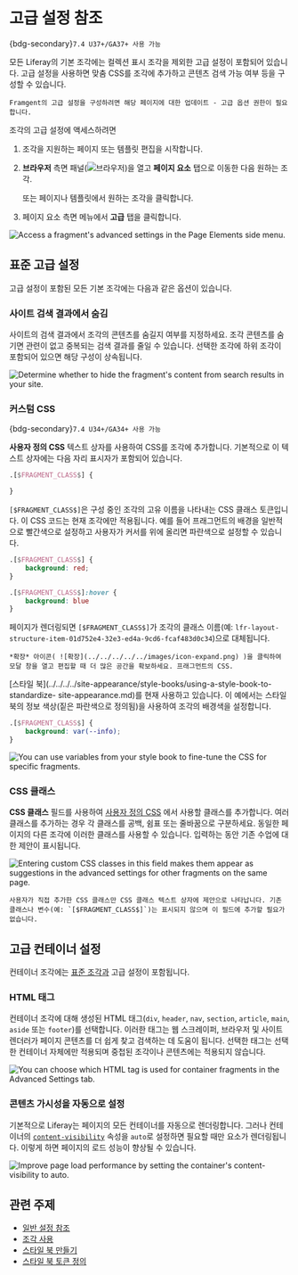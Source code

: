 # 고급 설정 참조

{bdg-secondary}`7.4 U37+/GA37+ 사용 가능`

모든 Liferay의 기본 조각에는 컬렉션 표시 조각을 제외한 고급 설정이 포함되어 있습니다. 고급 설정을 사용하면 맞춤 CSS를 조각에 추가하고 콘텐츠 검색 가능 여부 등을 구성할 수 있습니다.

```{note}
Framgent의 고급 설정을 구성하려면 해당 페이지에 대한 업데이트 - 고급 옵션 권한이 필요합니다.
```

조각의 고급 설정에 액세스하려면

1. 조각을 지원하는 페이지 또는 템플릿 편집을 시작합니다.

1. **브라우저** 측면 패널(![브라우저](../../../../../images/icon-hierarchy.png))을 열고 **페이지 요소** 탭으로 이동한 다음 원하는 조각.

   또는 페이지나 템플릿에서 원하는 조각을 클릭합니다.

1. 페이지 요소 측면 메뉴에서 **고급** 탭을 클릭합니다.

![Access a fragment's advanced settings in the Page Elements side menu.](./advanced-settings-reference/images/01.png)

## 표준 고급 설정

고급 설정이 포함된 모든 기본 조각에는 다음과 같은 옵션이 있습니다.

### 사이트 검색 결과에서 숨김

사이트의 검색 결과에서 조각의 콘텐츠를 숨길지 여부를 지정하세요. 조각 콘텐츠를 숨기면 관련이 없고 중복되는 검색 결과를 줄일 수 있습니다. 선택한 조각에 하위 조각이 포함되어 있으면 해당 구성이 상속됩니다.

![Determine whether to hide the fragment's content from search results in your site.](./advanced-settings-reference/images/02.png)

### 커스텀 CSS

{bdg-secondary}`7.4 U34+/GA34+ 사용 가능`

**사용자 정의 CSS** 텍스트 상자를 사용하여 CSS를 조각에 추가합니다. 기본적으로 이 텍스트 상자에는 다음 자리 표시자가 포함되어 있습니다.

```css
.[$FRAGMENT_CLASS$] {

}
```

`[$FRAGMENT_CLASS$]`은 구성 중인 조각의 고유 이름을 나타내는 CSS 클래스 토큰입니다. 이 CSS 코드는 현재 조각에만 적용됩니다. 예를 들어 프래그먼트의 배경을 일반적으로 빨간색으로 설정하고 사용자가 커서를 위에 올리면 파란색으로 설정할 수 있습니다.

```css
.[$FRAGMENT_CLASS$] {
    background: red;
}

.[$FRAGMENT_CLASS$]:hover {
    background: blue
}
```

페이지가 렌더링되면 `[$FRAGMENT_CLASS$]`가 조각의 클래스 이름(예: `lfr-layout-structure-item-01d752e4-32e3-ed4a-9cd6-fcaf483d0c34`)으로 대체됩니다.

```{tip}
*확장* 아이콘( ![확장](../../../../../images/icon-expand.png) )을 클릭하여 모달 창을 열고 편집할 때 더 많은 공간을 확보하세요. 프래그먼트의 CSS.
```

[스타일 북](../../../../site-appearance/style-books/using-a-style-book-to-standardize- site-appearance.md)를 현재 사용하고 있습니다. 이 예에서는 스타일 북의 정보 색상(짙은 파란색으로 정의됨)을 사용하여 조각의 배경색을 설정합니다.

```css
.[$FRAGMENT_CLASS$] {
    background: var(--info);
}
```

![You can use variables from your style book to fine-tune the CSS for specific fragments.](./advanced-settings-reference/images/03.png)

### CSS 클래스

**CSS 클래스** 필드를 사용하여 [사용자 정의 CSS](#custom-css) 에서 사용할 클래스를 추가합니다. 여러 클래스를 추가하는 경우 각 클래스를 공백, 쉼표 또는 줄바꿈으로 구분하세요. 동일한 페이지의 다른 조각에 이러한 클래스를 사용할 수 있습니다. 입력하는 동안 기존 수업에 대한 제안이 표시됩니다.

![Entering custom CSS classes in this field makes them appear as suggestions in the advanced settings for other fragments on the same page.](./advanced-settings-reference/images/04.png)

```{note}
사용자가 직접 추가한 CSS 클래스만 CSS 클래스 텍스트 상자에 제안으로 나타납니다. 기존 클래스나 변수(예: `[$FRAGMENT_CLASS$]`)는 표시되지 않으며 이 필드에 추가할 필요가 없습니다.
```

## 고급 컨테이너 설정

컨테이너 조각에는 [표준 조각과](#standard-advanced-settings) 고급 설정이 포함됩니다.

### HTML 태그

컨테이너 조각에 대해 생성된 HTML 태그(`div`, `header`, `nav`, `section`, `article`, `main`, `aside` 또는 `footer`)를 선택합니다. 이러한 태그는 웹 스크레이퍼, 브라우저 및 사이트 렌더러가 페이지 콘텐츠를 더 쉽게 찾고 검색하는 데 도움이 됩니다. 선택한 태그는 선택한 컨테이너 자체에만 적용되며 중첩된 조각이나 콘텐츠에는 적용되지 않습니다.

![You can choose which HTML tag is used for container fragments in the Advanced Settings tab.](./advanced-settings-reference/images/05.png)

### 콘텐츠 가시성을 자동으로 설정

기본적으로 Liferay는 페이지의 모든 컨테이너를 자동으로 렌더링합니다. 그러나 컨테이너의 [`content-visibility`](https://drafts.csswg.org/css-contain/#propdef-content-visibility) 속성을 `auto`로 설정하면 필요할 때만 요소가 렌더링됩니다. 이렇게 하면 페이지의 로드 성능이 향상될 수 있습니다.

![Improve page load performance by setting the container's content-visibility to auto.](./advanced-settings-reference/images/06.png)

## 관련 주제

* [일반 설정 참조](./general-settings-reference.md)
* [조각 사용](../../using-fragments.md)
* [스타일 북 만들기](../../../../site-appearance/style-books/using-a-style-book-to-standardize-site-appearance.md)
* [스타일 북 토큰 정의](../../../../site-appearance/style-books/developer-guide/style-book-token-definitions.md)
